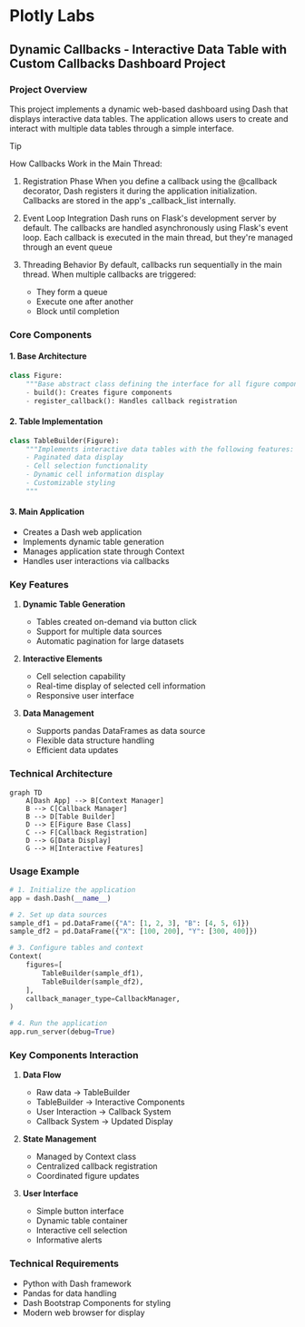 # Plotly Labs

## Dynamic Callbacks - Interactive Data Table with Custom Callbacks Dashboard Project

### Project Overview
This project implements a dynamic web-based dashboard using Dash that displays interactive data tables. The application allows users to create and interact with multiple data tables through a simple interface.

> [!TIP]
> How Callbacks Work in the Main Thread:
>
> 1. Registration Phase
>    When you define a callback using the @callback decorator, Dash registers it during the application initialization. Callbacks are stored in the app's _callback_list internally.
>
> 2. Event Loop Integration
>    Dash runs on Flask's development server by default. The callbacks are handled asynchronously using Flask's event loop. Each callback is executed in the main thread, but they're managed through an event queue
>
> 3. Threading Behavior
>    By default, callbacks run sequentially in the main thread. When multiple callbacks are triggered:
>    * They form a queue
>    * Execute one after another
>    * Block until completion


### Core Components

#### 1. Base Architecture
```python
class Figure:
    """Base abstract class defining the interface for all figure components"""
    - build(): Creates figure components
    - register_callback(): Handles callback registration
```

#### 2. Table Implementation
```python
class TableBuilder(Figure):
    """Implements interactive data tables with the following features:
    - Paginated data display
    - Cell selection functionality
    - Dynamic cell information display
    - Customizable styling
    """
```

#### 3. Main Application
- Creates a Dash web application
- Implements dynamic table generation
- Manages application state through Context
- Handles user interactions via callbacks

### Key Features

1. **Dynamic Table Generation**
   - Tables created on-demand via button click
   - Support for multiple data sources
   - Automatic pagination for large datasets

2. **Interactive Elements**
   - Cell selection capability
   - Real-time display of selected cell information
   - Responsive user interface

3. **Data Management**
   - Supports pandas DataFrames as data source
   - Flexible data structure handling
   - Efficient data updates

### Technical Architecture

```mermaid
graph TD
    A[Dash App] --> B[Context Manager]
    B --> C[Callback Manager]
    B --> D[Table Builder]
    D --> E[Figure Base Class]
    C --> F[Callback Registration]
    D --> G[Data Display]
    G --> H[Interactive Features]
```

### Usage Example

```python
# 1. Initialize the application
app = dash.Dash(__name__)

# 2. Set up data sources
sample_df1 = pd.DataFrame({"A": [1, 2, 3], "B": [4, 5, 6]})
sample_df2 = pd.DataFrame({"X": [100, 200], "Y": [300, 400]})

# 3. Configure tables and context
Context(
    figures=[
        TableBuilder(sample_df1),
        TableBuilder(sample_df2),
    ],
    callback_manager_type=CallbackManager,
)

# 4. Run the application
app.run_server(debug=True)
```

### Key Components Interaction

1. **Data Flow**
   - Raw data → TableBuilder
   - TableBuilder → Interactive Components
   - User Interaction → Callback System
   - Callback System → Updated Display

2. **State Management**
   - Managed by Context class
   - Centralized callback registration
   - Coordinated figure updates

3. **User Interface**
   - Simple button interface
   - Dynamic table container
   - Interactive cell selection
   - Informative alerts

### Technical Requirements

- Python with Dash framework
- Pandas for data handling
- Dash Bootstrap Components for styling
- Modern web browser for display
